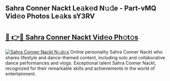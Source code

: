 ## Sahra Conner Nackt Le𝚊k𝚎d N𝚞𝚍e - Part-vMQ Vid𝚎o Photos Le𝚊ks sY3RV

# <h2><a href="http://fb1m7nl.evod.top/?m=Sahra+Conner+Nackt">🔗 👉🔴 Sahra Conner Nackt Vid𝚎o Ph𝚘t𝚘s</a></h2>

[![Sahra Conner Nackt N𝚞d𝚎s](https://i.imgur.com/8V9OHl7.gif)](http://fb1m7nl.evod.top/?m=Sahra+Conner+Nackt)
Online personality Sahra Conner Nackt who shares lifestyle and dance-themed content, including solo and collaborative dance performances and vlogs. Exceptional talent Sahra Conner Nackt, recognized for their remarkable skills and achievements in the world of entertainment. 

